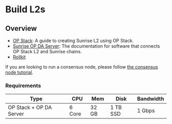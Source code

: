 # Build L2s

## Overview

- [OP Stack](./optimism.md): A guide to creating Sunrise L2 using OP Stack.
- [Sunrise OP DA Server](./op-da-server.md): The documentation for software that connects OP Stack L2 and Sunrise chains.
- [Rollkit](./rollkit.md)

If you are looking to run a consensus node, please follow [the consensus node tutorial](../node/types/consensus/README.md).

### Requirements

| Type                    | CPU    | Mem   | Disk     | Bandwidth |
| ----------------------- | ------ | ----- | -------- | --------- |
| OP Stack + OP DA Server | 6 Core | 32 GB | 1 TB SSD | 1 Gbps    |
